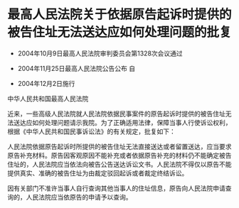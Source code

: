 # 最高人民法院关于依据原告起诉时提供的被告住址无法送达应如何处理问题的批复

- 2004年10月9日最高人民法院审判委员会第1328次会议通过

- 2004年11月25日最高人民法院公告公布 自

- 2004年12月2日施行

<!-- INFO END -->

中华人民共和国最高人民法院

近来，一些高级人民法院就人民法院依据民事案件的原告起诉时提供的被告住址无法送达应如何处理问题请示我院。为了正确适用法律，保障当事人行使诉讼权利，根据《中华人民共和国民事诉讼法》的有关规定，批复如下：

人民法院依据原告起诉时所提供的被告住址无法直接送达或者留置送达，应当要求原告补充材料。原告因客观原因不能补充或者依据原告补充的材料仍不能确定被告住址的，人民法院应当依法向被告公告送达诉讼文书。人民法院不得仅以原告不能提供真实、准确的被告住址为由裁定驳回起诉或者裁定终结诉讼。

因有关部门不准许当事人自行查询其他当事人的住址信息，原告向人民法院申请查询的，人民法院应当依原告的申请予以查询。
